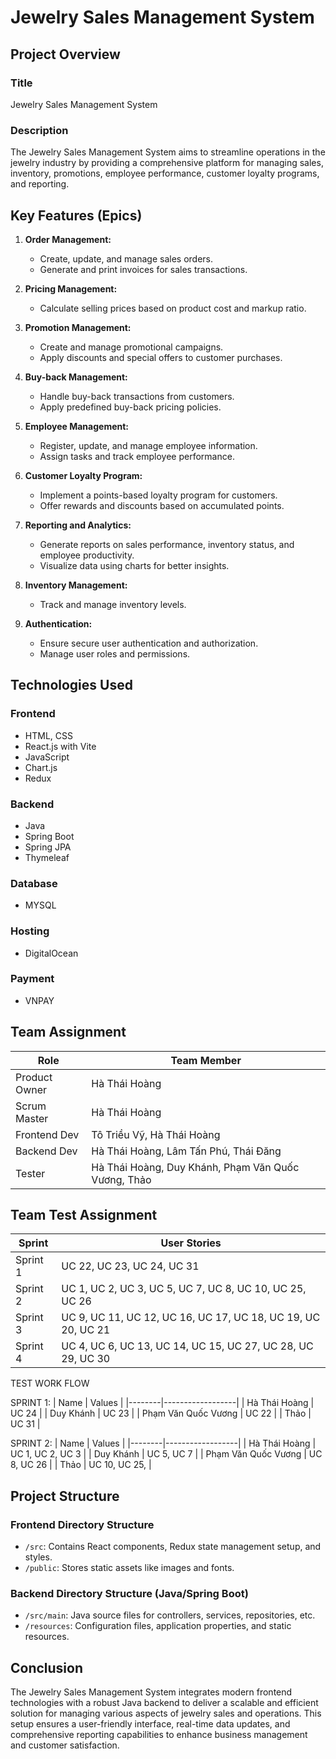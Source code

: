 # Jewelry Sales Management System

## Project Overview

### Title
Jewelry Sales Management System

### Description
The Jewelry Sales Management System aims to streamline operations in the jewelry industry by providing a comprehensive platform for managing sales, inventory, promotions, employee performance, customer loyalty programs, and reporting.

## Key Features (Epics)

1. **Order Management:**
   - Create, update, and manage sales orders.
   - Generate and print invoices for sales transactions.

2. **Pricing Management:**
   - Calculate selling prices based on product cost and markup ratio.

3. **Promotion Management:**
   - Create and manage promotional campaigns.
   - Apply discounts and special offers to customer purchases.

4. **Buy-back Management:**
   - Handle buy-back transactions from customers.
   - Apply predefined buy-back pricing policies.

5. **Employee Management:**
   - Register, update, and manage employee information.
   - Assign tasks and track employee performance.

6. **Customer Loyalty Program:**
   - Implement a points-based loyalty program for customers.
   - Offer rewards and discounts based on accumulated points.

7. **Reporting and Analytics:**
   - Generate reports on sales performance, inventory status, and employee productivity.
   - Visualize data using charts for better insights.

8. **Inventory Management:**
   - Track and manage inventory levels.

9. **Authentication:**
   - Ensure secure user authentication and authorization.
   - Manage user roles and permissions.

## Technologies Used

### Frontend
- HTML, CSS
- React.js with Vite
- JavaScript
- Chart.js
- Redux

### Backend
- Java
- Spring Boot
- Spring JPA
- Thymeleaf

### Database
- MYSQL
### Hosting
- DigitalOcean

### Payment
- VNPAY 


## Team Assignment

| Role           | Team Member                                         |
|----------------|-----------------------------------------------------|
| Product Owner  | Hà Thái Hoàng                                       |
| Scrum Master   | Hà Thái Hoàng                                       |
| Frontend Dev   | Tô Triều Vỹ, Hà Thái Hoàng                          |
| Backend Dev    | Hà Thái Hoàng, Lâm Tấn Phú, Thái Đăng               |
| Tester         | Hà Thái Hoàng, Duy Khánh, Phạm Văn Quốc Vương, Thảo |

## Team Test Assignment
| Sprint     | User Stories                                         |
|------------|------------------------------------------------------|
| Sprint 1   | UC 22, UC 23, UC 24, UC 31                                  |
| Sprint 2   | UC 1, UC 2, UC 3, UC 5, UC 7, UC 8, UC 10, UC 25, UC 26                                      |
| Sprint 3   |  UC 9, UC 11, UC 12, UC 16, UC 17, UC 18, UC 19, UC 20, UC 21                      |
| Sprint 4   | UC 4, UC 6, UC 13, UC 14, UC 15, UC 27, UC 28, UC 29, UC 30                   |
        

TEST WORK FLOW

SPRINT 1:
| Name   | Values           |
|--------|------------------|
| Hà Thái Hoàng | UC 24      |
| Duy Khánh | UC 23      |
| Phạm Văn Quốc Vương | UC 22       |
| Thảo | UC 31       |

SPRINT 2:
| Name   | Values           |
|--------|------------------|
| Hà Thái Hoàng | UC 1, UC 2, UC 3       |
| Duy Khánh |  UC 5, UC 7      |
| Phạm Văn Quốc Vương |  UC 8, UC 26        |
| Thảo |  UC 10, UC 25,      |


## Project Structure

### Frontend Directory Structure
- `/src`: Contains React components, Redux state management setup, and styles.
- `/public`: Stores static assets like images and fonts.

### Backend Directory Structure (Java/Spring Boot)
- `/src/main`: Java source files for controllers, services, repositories, etc.
- `/resources`: Configuration files, application properties, and static resources.

## Conclusion

The Jewelry Sales Management System integrates modern frontend technologies with a robust Java backend to deliver a scalable and efficient solution for managing various aspects of jewelry sales and operations. This setup ensures a user-friendly interface, real-time data updates, and comprehensive reporting capabilities to enhance business management and customer satisfaction.
